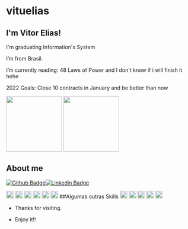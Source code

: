 # vituelias
## I'm Vitor Elias!

<p>I'm graduating Information's System
<p>I’m from Brasil.
<p>I’m currently reading: 48 Laws of Power and I don't know if i will finish it hehe
<p>2022 Goals: Close 10 contracts in January and be better than now</p>

<div>
<img height = "150em" src ="https://github-readme-stats.vercel.app/api?username=vituelias&show_icons=true&theme=tokyonight&layout=wakatime"/> 
  
<img height = "150em" src ="https://github-readme-stats.vercel.app/api/top-langs/?username=vituelias&layout=compact=true&theme=tokyonight"/>
 </div>
 
## About me

[![Github Badge](https://img.shields.io/badge/-Github-000?style=flat-square&logo=Github&logoColor=white&link=https://github.com/vituelias)](https://github.com/vituelias)[![Linkedin Badge](https://img.shields.io/badge/-LinkedIn-blue?style=flat-square&logo=Linkedin&logoColor=white&link=https://www.linkedin.com/in/vitor-elias-365438162/)]( https://www.linkedin.com/in/vitor-elias-365438162/)

<code><img height = "20" src = "https://cdn.jsdelivr.net/gh/devicons/devicon/icons/visualstudio/visualstudio-plain.svg"></code> 
<code><img height = "20" src = "https://cdn.jsdelivr.net/gh/devicons/devicon/icons/mysql/mysql-plain.svg"></code> 
<code><img height = "20" src = "https://cdn.jsdelivr.net/gh/devicons/devicon/icons/python/python-original-wordmark.svg"></code> 
<code><img height = "20" src = "https://cdn.jsdelivr.net/gh/devicons/devicon/icons/flutter/flutter-original.svg"></code> 
<code><img height = "20" src = "https://cdn.jsdelivr.net/gh/devicons/devicon/icons/android/android-original.svg"></code> 
<code><img height = "20" src = "https://cdn.jsdelivr.net/gh/devicons/devicon/icons/java/java-original.svg"></code> 
##Algumas outras Skills
<code><img height = "20" src = "https://cdn.jsdelivr.net/gh/devicons/devicon/icons/amazonwebservices/amazonwebservices-original-wordmark.svg"></code> 
<code><img height = "20" src = "https://img.shields.io/badge/Google%20Analytics-E37400?style=for-the-badge&logo=google%20analytics&logoColor=white"></code> 
<code><img height = "20" src = "https://img.shields.io/badge/PowerBI-F2C811?style=for-the-badge&logo=Power%20BI&logoColor=white"></code> 
<code><img height = "20" src = "https://img.shields.io/badge/Colab-F9AB00?style=for-the-badge&logo=googlecolab&color=525252"></code> 
<code><img height = "20" src = "https://img.shields.io/badge/conda-342B029.svg?&style=for-the-badge&logo=anaconda&logoColor=white"></code> 


- Thanks for visiting.

- Enjoy it!!
